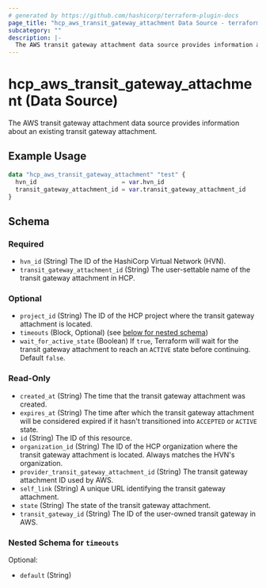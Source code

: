 ```yaml
---
# generated by https://github.com/hashicorp/terraform-plugin-docs
page_title: "hcp_aws_transit_gateway_attachment Data Source - terraform-provider-hcp"
subcategory: ""
description: |-
  The AWS transit gateway attachment data source provides information about an existing transit gateway attachment.
---
```


# hcp_aws_transit_gateway_attachment (Data Source)

The AWS transit gateway attachment data source provides information about an existing transit gateway attachment.

## Example Usage

```terraform
data "hcp_aws_transit_gateway_attachment" "test" {
  hvn_id                        = var.hvn_id
  transit_gateway_attachment_id = var.transit_gateway_attachment_id
}
```

<!-- schema generated by tfplugindocs -->
## Schema

### Required

- `hvn_id` (String) The ID of the HashiCorp Virtual Network (HVN).
- `transit_gateway_attachment_id` (String) The user-settable name of the transit gateway attachment in HCP.

### Optional

- `project_id` (String) The ID of the HCP project where the transit gateway attachment is located.
- `timeouts` (Block, Optional) (see [below for nested schema](#nestedblock--timeouts))
- `wait_for_active_state` (Boolean) If `true`, Terraform will wait for the transit gateway attachment to reach an `ACTIVE` state before continuing. Default `false`.

### Read-Only

- `created_at` (String) The time that the transit gateway attachment was created.
- `expires_at` (String) The time after which the transit gateway attachment will be considered expired if it hasn't transitioned into `ACCEPTED` or `ACTIVE` state.
- `id` (String) The ID of this resource.
- `organization_id` (String) The ID of the HCP organization where the transit gateway attachment is located. Always matches the HVN's organization.
- `provider_transit_gateway_attachment_id` (String) The transit gateway attachment ID used by AWS.
- `self_link` (String) A unique URL identifying the transit gateway attachment.
- `state` (String) The state of the transit gateway attachment.
- `transit_gateway_id` (String) The ID of the user-owned transit gateway in AWS.

<a id="nestedblock--timeouts"></a>
### Nested Schema for `timeouts`

Optional:

- `default` (String)


